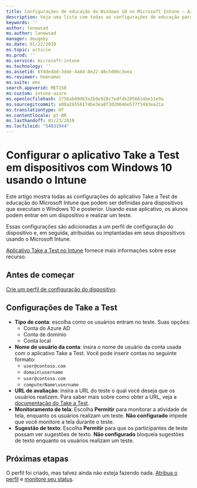 ```yaml
---
title: Configurações de educação do Windows 10 no Microsoft Intune – Azure | Microsoft Docs
description: Veja uma lista com todas as configurações de educação para dispositivos Windows 10. Use essas configurações em um perfil de configuração do dispositivo com um aplicativo Take a Test, escolha como os usuários ou os alunos entram, monitore a tela durante o teste e muito mais no Intune.
keywords: ''
author: lenewsad
ms.author: lanewsad
manager: dougeby
ms.date: 01/22/2019
ms.topic: article
ms.prod: ''
ms.service: microsoft-intune
ms.technology: ''
ms.assetid: 6f4de4bd-3dde-4a8d-8e22-46c5d06c3eea
ms.reviewer: heenamac
ms.suite: ems
search.appverid: MET150
ms.custom: intune-azure
ms.openlocfilehash: 1756ab89d63a2b9e928c7edfdb2056614be11e9a
ms.sourcegitcommit: e08a26558174be3ea8f3d20646e577f1493ea21a
ms.translationtype: HT
ms.contentlocale: pt-BR
ms.lasthandoff: 01/23/2019
ms.locfileid: "54831944"
---
```

# <a name="configure-the-take-a-test-app-on-windows-10-devices-using-intune"></a>Configurar o aplicativo Take a Test em dispositivos com Windows 10 usando o Intune

Este artigo mostra todas as configurações do aplicativo Take a Test de educação do Microsoft Intune que podem ser definidas para dispositivos que executam o Windows 10 e posterior. Usando esse aplicativo, os alunos podem entrar em um dispositivo e realizar um teste.

Essas configurações são adicionadas a um perfil de configuração do dispositivo e, em seguida, atribuídas ou implantadas em seus dispositivos usando o Microsoft Intune.

[Aplicativo Take a Test no Intune](education-settings-configure.md) fornece mais informações sobre esse recurso.

## <a name="before-you-begin"></a>Antes de começar

[Crie um perfil de configuração do dispositivo](education-settings-configure.md#create-a-device-profile).

## <a name="take-a-test-settings"></a>Configurações de Take a Test

- **Tipo de conta**: escolha como os usuários entram no teste. Suas opções:
  - Conta do Azure AD
  - Conta de domínio
  - Conta local
- **Nome de usuário da conta**: insira o nome de usuário da conta usada com o aplicativo Take a Test. Você pode inserir contas no seguinte formato:
  - `user@contoso.com`
  - `domain\username`
  - `user@contoso.com`
  - `computerName\username`
- **URL de avaliação**: insira a URL do teste o qual você deseja que os usuários realizem. Para saber mais sobre como obter a URL, veja a [documentação do Take a Test](https://docs.microsoft.com/education/windows/take-tests-in-windows-10).
- **Monitoramento de tela**: Escolha **Permitir** para monitorar a atividade de tela, enquanto os usuários realizam um teste. **Não configurado** impede que você monitore a tela durante o teste.
- **Sugestão de texto**: Escolha **Permitir** para que os participantes de teste possam ver sugestões de texto. **Não configurado** bloqueia sugestões de texto enquanto os usuários realizam um teste.

## <a name="next-steps"></a>Próximas etapas

O perfil foi criado, mas talvez ainda não esteja fazendo nada. [Atribua o perfil](device-profile-assign.md) e [monitore seu status](device-profile-monitor.md).